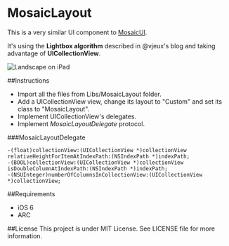 # MosaicLayout
This is a very similar UI component to [MosaicUI](https://github.com/betzerra/MosaicUI).

It's using the **Lightbox algorithm** described in @vjeux's blog and taking advantage of **UICollectionView**.  

![Landscape on iPad](http://www.betzerra.com.ar/wp-content/uploads/2013/02/Photo-Feb-17-6-29-14-PM.png)

##Instructions
- Import all the files from Libs/MosaicLayout folder.
- Add a UICollectionView view, change its layout to "Custom" and set its class to "MosaicLayout".
- Implement UICollectionView's delegates.
- Implement *MosaicLayoutDelegate* protocol.

###MosaicLayoutDelegate
```objc
-(float)collectionView:(UICollectionView *)collectionView relativeHeightForItemAtIndexPath:(NSIndexPath *)indexPath;
-(BOOL)collectionView:(UICollectionView *)collectionView isDoubleColumnAtIndexPath:(NSIndexPath *)indexPath;
-(NSUInteger)numberOfColumnsInCollectionView:(UICollectionView *)collectionView;
```

##Requirements
- iOS 6
- ARC

##License
This project is under MIT License. See LICENSE file for more information.
